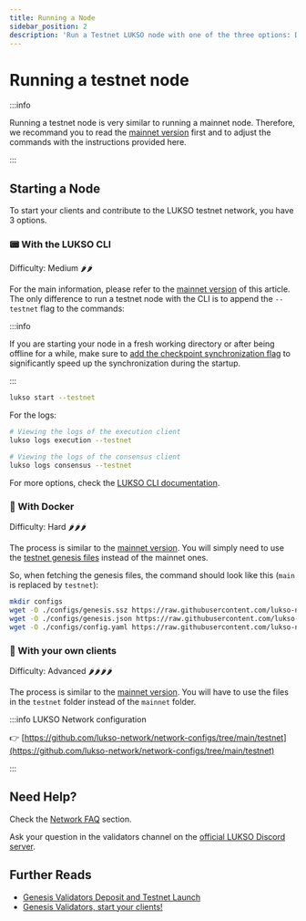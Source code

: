 ```yaml
---
title: Running a Node
sidebar_position: 2
description: 'Run a Testnet LUKSO node with one of the three options: Dappnode, LUKSO CLI, or Docker.'
---
```


# Running a testnet node

:::info

Running a testnet node is very similar to running a mainnet node. Therefore, we recommand you to read the [mainnet version](../mainnet/running-a-node.md) first and to adjust the commands with the instructions provided here.

:::

## Starting a Node

To start your clients and contribute to the LUKSO testnet network, you have 3 options.

### 📟 With the LUKSO CLI

Difficulty: Medium 🌶️🌶️

For the main information, please refer to the [mainnet version](../mainnet/running-a-node.md#-with-the-lukso-cli) of this article. The only difference to run a testnet node with the CLI is to append the `--testnet` flag to the commands:

:::info

If you are starting your node in a fresh working directory or after being offline for a while, make sure to [add the checkpoint synchronization flag](../mainnet/running-a-node.md#start-the-clients) to significantly speed up the synchronization during the startup.

:::

```sh
lukso start --testnet
```

For the logs:

```bash
# Viewing the logs of the execution client
lukso logs execution --testnet

# Viewing the logs of the consensus client
lukso logs consensus --testnet
```

For more options, check the [LUKSO CLI documentation](https://github.com/lukso-network/tools-lukso-cli).

### 🚢 With Docker

Difficulty: Hard 🌶️🌶️🌶️

The process is similar to the [mainnet version](../mainnet/running-a-node.md#-with-docker). You will simply need to use the [testnet genesis files](https://github.com/lukso-network/network-configs/tree/main/testnet/shared) instead of the mainnet ones.

So, when fetching the genesis files, the command should look like this (`main` is replaced by `testnet`):

```bash
mkdir configs
wget -O ./configs/genesis.ssz https://raw.githubusercontent.com/lukso-network/network-configs/main/testnet/shared/genesis.ssz
wget -O ./configs/genesis.json https://raw.githubusercontent.com/lukso-network/network-configs/main/testnet/shared/genesis.json
wget -O ./configs/config.yaml https://raw.githubusercontent.com/lukso-network/network-configs/main/testnet/shared/config.yaml
```

### 📄 With your own clients

Difficulty: Advanced 🌶️🌶️🌶️🌶️

The process is similar to the [mainnet version](../mainnet/running-a-node.md#-with-your-own-clients). You will have to use the files in the `testnet` folder instead of the `mainnet` folder.

:::info LUKSO Network configuration

👉 [https://github.com/lukso-network/network-configs/tree/main/testnet](https://github.com/lukso-network/network-configs/tree/main/testnet)

:::

## Need Help?

Check the [Network FAQ](../../faq/network/validators.md) section.

Ask your question in the validators channel on the [official LUKSO Discord server](https://discord.gg/lukso).

## Further Reads

- [Genesis Validators Deposit and Testnet Launch](https://medium.com/lukso/genesis-validators-deposit-smart-contract-freeze-and-testnet-launch-c5f7b568b1fc)
- [Genesis Validators, start your clients!](https://medium.com/lukso/genesis-validators-start-your-clients-fe01db8f3fba)
